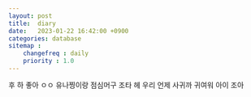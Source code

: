 ```yaml
---
layout: post
title:  diary
date:   2023-01-22 16:42:00 +0900
categories: database
sitemap :
    changefreq : daily
    priority : 1.0
---
```

후 하 좋아 ㅇㅇ 유나찡이랑 점심머구 조타 헤 우리 언제 사귀까
귀여워 아이 조아